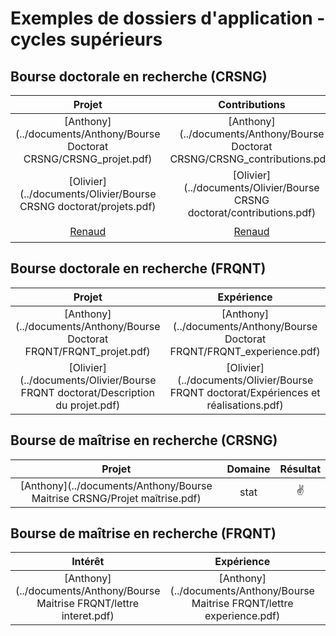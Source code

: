 # Exemples de dossiers d'application - cycles supérieurs

## Bourse doctorale en recherche (CRSNG)

| Projet | Contributions | Résumé du mémoire | Domaine | Résultat |
|:----------:|:----------:|:----------:|:----------:|:----------:|
| [Anthony](../documents/Anthony/Bourse Doctorat CRSNG/CRSNG_projet.pdf) | [Anthony](../documents/Anthony/Bourse Doctorat CRSNG/CRSNG_contributions.pdf) | [Anthony](../documents/Anthony/Bourse Doctorat CRSNG/CRSNG_memoire.pdf) | stat | :v: |
| [Olivier](../documents/Olivier/Bourse CRSNG doctorat/projets.pdf) | [Olivier](../documents/Olivier/Bourse CRSNG doctorat/contributions.pdf) | [Olivier](../documents/Olivier/Bourse CRSNG doctorat/memoire.pdf) | stat | :v: |
|[Renaud](../documents/Renaud/projet_PhD_crsng.pdf)|[Renaud](../documents/Renaud/contributions_PhD_crsng.pdf)|-| stat | :v: |


## Bourse doctorale en recherche (FRQNT)

| Projet | Expérience | Intérêts | Implication | Bourses | Résumé grand public | Domaine | Résultat |
|:----------:|:----------:|:----------:|:----------:|:----------:|:----------:|:----------:|:----------:|
| [Anthony](../documents/Anthony/Bourse Doctorat FRQNT/FRQNT_projet.pdf) | [Anthony](../documents/Anthony/Bourse Doctorat FRQNT/FRQNT_experience.pdf) | [Anthony](../documents/Anthony/Bourse Doctorat FRQNT/FRQNT_interet_recherche.pdf) |  [Anthony](../documents/Anthony/Bourse Doctorat FRQNT/FRQNT_implication.pdf) | [Anthony](../documents/Anthony/Bourse Doctorat FRQNT/FRQNT_bourse.pdf) | [Anthony](../documents/Anthony/Bourse Doctorat FRQNT/FRQNT_GrandPublic.pdf) | stat | :v: |
| [Olivier](../documents/Olivier/Bourse FRQNT doctorat/Description du projet.pdf) | [Olivier](../documents/Olivier/Bourse FRQNT doctorat/Expériences et réalisations.pdf) | - | - | - | - | stat | :v: |

## Bourse de maîtrise en recherche (CRSNG)

| Projet | Domaine | Résultat |
|:----------:|:----------:|:----------:|
| [Anthony](../documents/Anthony/Bourse Maitrise CRSNG/Projet maîtrise.pdf) | stat | :v: |

## Bourse de maîtrise en recherche (FRQNT)

| Intérêt | Expérience | Implication | Domaine | Résultat |
|:----------:|:----------:|:----------:|:----------:|:----------:|
| [Anthony](../documents/Anthony/Bourse Maitrise FRQNT/lettre interet.pdf) | [Anthony](../documents/Anthony/Bourse Maitrise FRQNT/lettre experience.pdf) | [Anthony](../documents/Anthony/Bourse Maitrise FRQNT/lettre implication.pdf) | stat | :v: |
